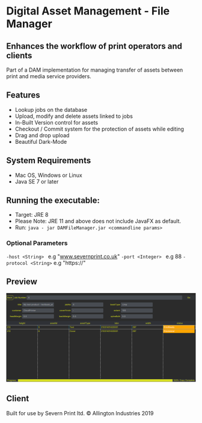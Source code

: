 # Digital Asset Management - File Manager
## Enhances the workflow of print operators and clients
Part of a DAM implementation for managing transfer of assets between print and media service providers.
## Features
* Lookup jobs on the database
* Upload, modify and delete assets linked to jobs
* In-Built Version control for assets
* Checkout / Commit system for the protection of assets while editing
* Drag and drop upload
* Beautiful Dark-Mode
## System Requirements
* Mac OS, Windows or Linux
* Java SE 7 or later
## Running the executable:
* Target: JRE 8
* Please Note: JRE 11 and above does not include JavaFX as default.
* Run: `java - jar DAMFileManager.jar <commandline params> `
### Optional Parameters
`-host <String> ` e.g "www.severnprint.co.uk"
`-port <Integer> ` e.g 88
`-protocol <String>` e.g "https://"
## Preview
![Job View Screen](https://raw.githubusercontent.com/Mallington/DAMFileManager/master/Screen%20Shots/MainView.png)
## Client
Built for use by Severn Print ltd. © Allington Industries 2019
